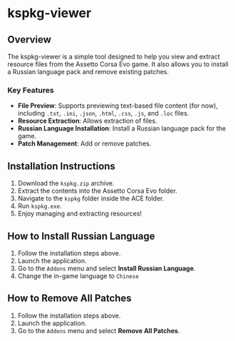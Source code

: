 # kspkg-viewer

## Overview
The kspkg-viewer is a simple tool designed to help you view and extract resource files from the Assetto Corsa Evo game. It also allows you to install a Russian language pack and remove existing patches.

### Key Features
- **File Preview**: Supports previewing text-based file content (for now), including `.txt`, `.ini`, `.json`, `.html`, `.css`, `.js`, and `.loc` files.
- **Resource Extraction**: Allows extraction of files.
- **Russian Language Installation**: Install a Russian language pack for the game.
- **Patch Management**: Add or remove patches.

## Installation Instructions
1. Download the `kspkg.zip` archive.
2. Extract the contents into the Assetto Corsa Evo folder.
3. Navigate to the `kspkg` folder inside the ACE folder.
4. Run `kspkg.exe`.
5. Enjoy managing and extracting resources!

## How to Install Russian Language
1. Follow the installation steps above.
2. Launch the application.
3. Go to the `Addons` menu and select **Install Russian Language**.
4. Change the in-game language to `Chinese`

## How to Remove All Patches
1. Follow the installation steps above.
2. Launch the application.
3. Go to the `Addons` menu and select **Remove All Patches**.
